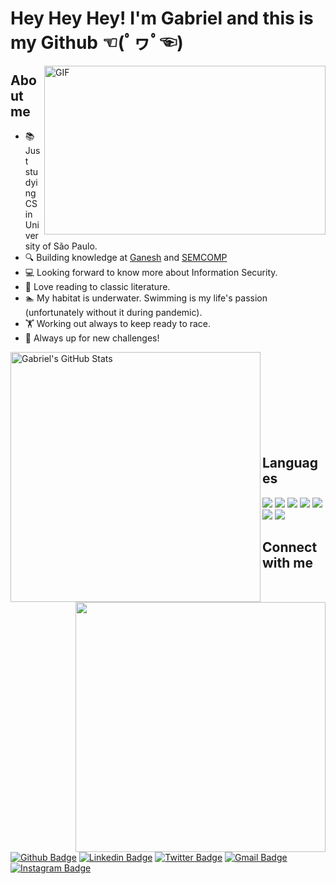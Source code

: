 # Hey Hey Hey! I'm Gabriel and this is my Github ☜(ﾟヮﾟ☜) 

<img align="right" height="270px" width="450px" alt="GIF" src="https://media1.tenor.com/images/dc934b5ef0b376eb48490fcbb0092099/tenor.gif?itemid=9051183" />

## About me

- 📚 Just studying CS in University of São Paulo.
- 🔍 Building knowledge at [Ganesh](https://ganesh.icmc.usp.br/) and [SEMCOMP](https://semcomp.icmc.usp.br/)
- 💻 Looking forward to know more about Information Security.
- 📖 Love reading to classic literature.
- 🏊 My habitat is underwater. Swimming is my life's passion (unfortunately without it during pandemic).
- 🏋 Working out always to keep ready to race.
- 🚀 Always up for new challenges!

<a href="https://github.com/GKuabara/GKuabara">
<img width="400" height="auto" align="left" src="https://github-readme-stats.vercel.app/api?username=GKuabara&show_icons=true&count_private=true&include_all_commits=true&title_color=ffffff&text_color=c9cacc&icon_color=2bbc8a&bg_color=1d1f21" alt="Gabriel's GitHub Stats" width="400px"/>
</a>
<a href="https://github.com/GKuabara/GKuabara">
  <img width="400" height="auto" align="right" src="https://github-readme-stats.vercel.app/api/top-langs/?username=GKuabara&langs_count=10&layout=compact&title_color=ffffff&text_color=c9cacc&icon_color=2bbc8a&bg_color=1d1f21" width="400px"/>
</a>

<br><br/>
<br><br/>
<br><br/>
<br><br/>

## Languages

<img src="https://img.shields.io/badge/python%20-%2314354C.svg?&style=for-the-badge&logo=python&logoColor=white">  <img src="https://img.shields.io/badge/java%20-%23d91e25.svg?&style=for-the-badge&logo=java&logoColor=white">   <img src="https://img.shields.io/badge/c++%20-%2300599C.svg?&style=for-the-badge&logo=c%2B%2B&logoColor=white">   <img src="https://img.shields.io/badge/c-%23323330.svg?&style=for-the-badge&logo=c&logoColor=%23ffffff">   <img src="https://img.shields.io/badge/html5%20-%23E34F26.svg?&style=for-the-badge&logo=html5&logoColor=white">   <img src="https://img.shields.io/badge/css3%20-%231572B6.svg?&style=for-the-badge&logo=css3&logoColor=white">  <img src="https://img.shields.io/badge/git%20-%23F05033.svg?&style=for-the-badge&logo=git&logoColor=white"/>


## Connect with me

[![Github Badge](https://img.shields.io/badge/-Github-000?style=flat-square&logo=Github&logoColor=white&link=https://github.com/GKuabara)](https://github.com/GKuabara)
[![Linkedin Badge](https://img.shields.io/badge/-LinkedIn-blue?style=flat-square&logo=Linkedin&logoColor=white&link=https://www.linkedin.com/in/gkuabara/)](https://www.linkedin.com/in/gkuabara/)
[![Twitter Badge](https://img.shields.io/badge/-Twitter-1ca0f1?style=flat-square&labelColor=1ca0f1&logo=twitter&logoColor=white&link=https://twitter.com/gkuabaraa)](https://twitter.com/gkuabaraa)
[![Gmail Badge](https://img.shields.io/badge/-Gmail-c14438?style=flat-square&logo=Gmail&logoColor=white&link=mailto:gabrielalveskuabara@gmail.com)](mailto:gabrielalveskuabara@gmail.com)
[![Instagram Badge](https://img.shields.io/badge/-Instagram-C13584?style=flat-square&labelColor=C13584&logo=instagram&logoColor=white&link=https://www.instagram.com/gkuabara/)](https://www.instagram.com/gkuabara/)
